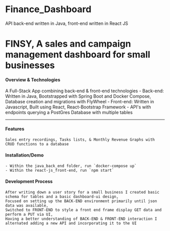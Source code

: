 # Finance_Dashboard

API back-end written in Java, front-end written in React JS


# FINSY, A sales and campaign management dashboard for small businesses

#### Overview & Technologies

A Full-Stack App combining back-end & front-end technologies
    - Back-end: Written in Java, Bootstrapped with Spring Boot and Docker Compose, Database creation and migrations with FlyWheel
    - Front-end: Written in Javascript, Built using React, React-Bootstrap Framework
    - API's with endpoints querying a PostGres Database with multiple tables

---

#### Features

    Sales entry recordings, Tasks lists, & Monthly Revenue Graphs with CRUD functions to a database

#### Installation/Demo
    - Within the java_back_end folder, run `docker-compose up`
    - Within the react-js_front-end, run `npm start`
    
#### Development Process
    After writing down a user story for a small business I created basic schema for tables and a basic dashboard-ui design, 
    Focused on setting up the BACK-END environment primarily until json data was available,
    Switched to FRONT-END to style a front end frame display GET data and perform a PUT via UI,
    Having a better understanding of BACK-END & FRONT-END interaction I alternated adding a new API and incorporating it to the UI
    
    
<!-- ![MainMenu](https://i.imgur.com/LpGUoGG.png) -->